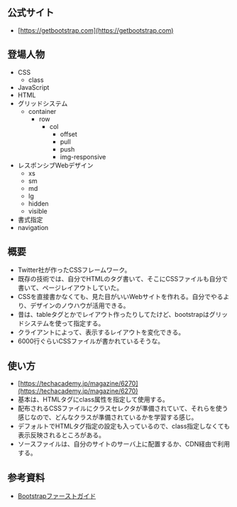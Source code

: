 公式サイト
--------

* [https://getbootstrap.com](https://getbootstrap.com)

登場人物
-------

* CSS
  * class
* JavaScript
* HTML
* グリッドシステム
  * container
    * row
      * col
        * offset
        * pull
        * push
        * img-responsive
* レスポンシブWebデザイン
  * xs
  * sm
  * md
  * lg
  * hidden
  * visible
* 書式指定
* navigation


概要
----

* Twitter社が作ったCSSフレームワーク。
* 既存の技術では、自分でHTMLのタグ書いて、そこにCSSファイルも自分で書いて、ページレイアウトしていた。
* CSSを直接書かなくても、見た目がいいWebサイトを作れる。自分でやるより、デザインのノウハウが活用できる。
* 昔は、tableタグとかでレイアウト作ったりしてたけど、bootstrapはグリッドシステムを使って指定する。
* クライアントによって、表示するレイアウトを変化できる。
* 6000行ぐらいCSSファイルが書かれているそうな。

使い方
-----

* [https://techacademy.jp/magazine/6270](https://techacademy.jp/magazine/6270)
* 基本は、HTMLタグにclass属性を指定して使用する。
* 配布されるCSSファイルにクラスセレクタが準備されていて、それらを使う感じなので、どんなクラスが準備されているかを学習する感じ。
* デフォルトでHTMLタグ指定の設定も入っているので、class指定しなくても表示反映されるところがある。
* ソースファイルは、自分のサイトのサーバ上に配置するか、CDN経由で利用する。


参考資料
-------

* [Bootstrapファーストガイド](https://www.amazon.co.jp/Bootstrapファーストガイド―CSS設計の手間を大幅に削減-相澤-裕介/dp/4877833609/ref=sr_1_1?ie=UTF8&qid=1522566950&sr=8-1&keywords=bootstrap+ファーストガイド)